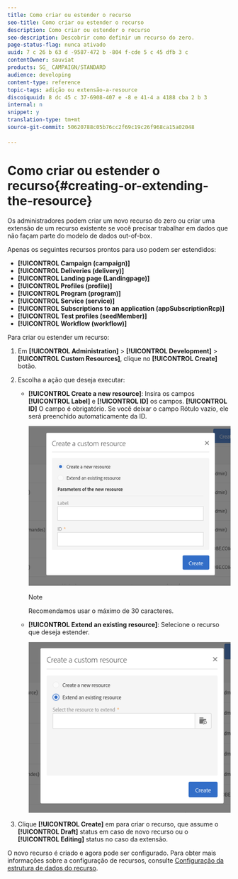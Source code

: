```yaml
---
title: Como criar ou estender o recurso
seo-title: Como criar ou estender o recurso
description: Como criar ou estender o recurso
seo-description: Descobrir como definir um recurso do zero.
page-status-flag: nunca ativado
uuid: 7 c 26 b 63 d -9587-472 b -804 f-cde 5 c 45 dfb 3 c
contentOwner: sauviat
products: SG_ CAMPAIGN/STANDARD
audience: developing
content-type: reference
topic-tags: adição ou extensão-a-resource
discoiquuid: 8 dc 45 c 37-6908-407 e -8 e 41-4 a 4188 cba 2 b 3
internal: n
snippet: y
translation-type: tm+mt
source-git-commit: 50620788c05b76cc2f69c19c26f968ca15a02048

---
```



# Como criar ou estender o recurso{#creating-or-extending-the-resource}

Os administradores podem criar um novo recurso do zero ou criar uma extensão de um recurso existente se você precisar trabalhar em dados que não façam parte do modelo de dados out-of-box.

Apenas os seguintes recursos prontos para uso podem ser estendidos:

* **[!UICONTROL Campaign (campaign)]**
* **[!UICONTROL Deliveries (delivery)]**
* **[!UICONTROL Landing page (Landingpage)]**
* **[!UICONTROL Profiles (profile)]**
* **[!UICONTROL Program (program)]**
* **[!UICONTROL Service (service)]**
* **[!UICONTROL Subscriptions to an application (appSubscriptionRcp)]**
* **[!UICONTROL Test profiles (seedMember)]**
* **[!UICONTROL Workflow (workflow)]**

Para criar ou estender um recurso:

1. Em **[!UICONTROL Administration]** &gt; **[!UICONTROL Development]** &gt; **[!UICONTROL Custom Resources]**, clique no **[!UICONTROL Create]** botão.
1. Escolha a ação que deseja executar:

   * **[!UICONTROL Create a new resource]**: Insira os campos **[!UICONTROL Label]** e **[!UICONTROL ID]** os campos. **[!UICONTROL ID]** O campo é obrigatório. Se você deixar o campo Rótulo vazio, ele será preenchido automaticamente da ID.

      ![](assets/schema_extension_2.png)

      >[!NOTE]
      >
      >Recomendamos usar o máximo de 30 caracteres.

   * **[!UICONTROL Extend an existing resource]**: Selecione o recurso que deseja estender.

      ![](assets/schema_extension_10.png)

1. Clique **[!UICONTROL Create]** em para criar o recurso, que assume o **[!UICONTROL Draft]** status em caso de novo recurso ou o **[!UICONTROL Editing]** status no caso da extensão.

O novo recurso é criado e agora pode ser configurado. Para obter mais informações sobre a configuração de recursos, consulte [Configuração da estrutura de dados do recurso](../../developing/using/configuring-the-resource-s-data-structure.md).
